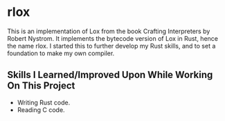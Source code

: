 # rlox

This is an implementation of Lox from the book Crafting Interpreters by Robert Nystrom. It implements the bytecode version of Lox in Rust, hence the name rlox. I started this to further develop my Rust skills, and to set a foundation to make my own compiler.

## Skills I Learned/Improved Upon While Working On This Project
- Writing Rust code.
- Reading C code.
